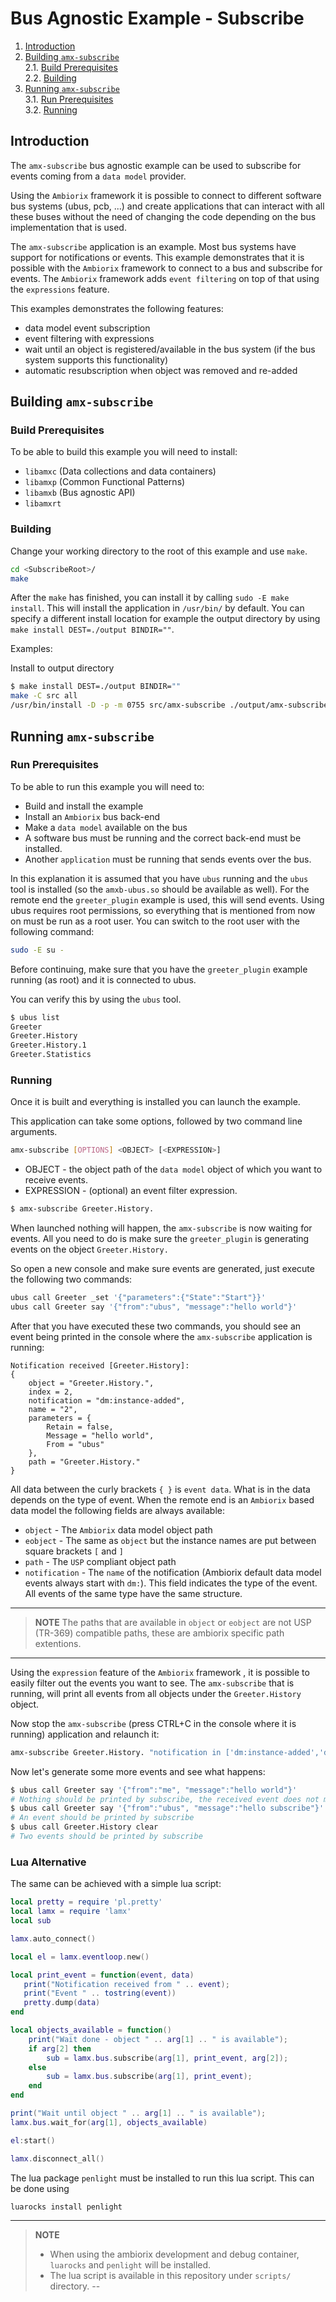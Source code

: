 # Bus Agnostic Example - Subscribe

1. [Introduction](#introduction)  
2. [Building `amx-subscribe`](#building-amx-subscribe)  
2.1. [Build Prerequisites](#build-prerequisites)  
2.2. [Building](#building)  
3. [Running `amx-subscribe`](#running-amx-subscribe)  
3.1. [Run Prerequisites](#run-prerequisites)  
3.2. [Running](#running)

## Introduction

The `amx-subscribe` bus agnostic example can be used to subscribe for events coming from a `data model` provider. 

Using the `Ambiorix` framework it is possible to connect to different software bus systems (ubus, pcb, ...) and create applications that can interact with all these buses without the need of changing the code depending on the bus implementation that is used.

The `amx-subscribe` application is an example. Most bus systems have support for notifications or events. This example demonstrates that it is possible with the `Ambiorix` framework to connect to a bus and subscribe for events. The `Ambiorix` framework adds `event filtering` on top of that using the `expressions` feature.

This examples demonstrates the following features:
- data model event subscription
- event filtering with expressions
- wait until an object is registered/available in the bus system (if the bus system supports this functionality)
- automatic resubscription when object was removed and re-added

## Building `amx-subscribe`

### Build Prerequisites

To be able to build this example you will need to install:

- `libamxc`  (Data collections and data containers)
- `libamxp`  (Common Functional Patterns)
- `libamxb`  (Bus agnostic API)
- `libamxrt`
### Building

Change your working directory to the root of this example and use `make`.

```Bash
cd <SubscribeRoot>/
make
```

After the `make` has finished, you can install it by calling `sudo -E make install`. This will
install the application in `/usr/bin/` by default. You can specify a different install location
for example the output directory by using `make install DEST=./output BINDIR=""`.

Examples:

Install to output directory
```bash
$ make install DEST=./output BINDIR=""
make -C src all
/usr/bin/install -D -p -m 0755 src/amx-subscribe ./output/amx-subscribe
```

## Running `amx-subscribe`

### Run Prerequisites

To be able to run this example you will need to:

- Build and install the example
- Install an `Ambiorix` bus back-end
- Make a `data model` available on the bus
- A software bus must be running and the correct back-end must be installed.
- Another `application` must be running that sends events over the bus.

In this explanation it is assumed that you have `ubus` running and the `ubus` tool is installed (so the `amxb-ubus.so` should be available as well). For the remote end the `greeter_plugin` example is used, this will send events. Using ubus requires root permissions, so everything that is mentioned from now on must be run as a root user. You can switch to the root user with the following command:

```bash
sudo -E su -
```

Before continuing, make sure that you have the `greeter_plugin` example running (as root) and it is connected to ubus.

You can verify this by using the `ubus` tool.

```bash
$ ubus list
Greeter
Greeter.History
Greeter.History.1
Greeter.Statistics
```

### Running

Once it is built and everything is installed you can launch the example.

This application can take some options, followed by two command line arguments.

```bash
amx-subscribe [OPTIONS] <OBJECT> [<EXPRESSION>]
```

- OBJECT - the object path of the `data model` object of which you want to receive events.
- EXPRESSION - (optional) an event filter expression.

```bash
$ amx-subscribe Greeter.History. 
```

When launched nothing will happen, the `amx-subscribe` is now waiting for events. All you need to do is make sure the `greeter_plugin` is generating events on the object `Greeter.History.`

So open a new console and make sure events are generated, just execute the following two commands:

```bash
ubus call Greeter _set '{"parameters":{"State":"Start"}}'
ubus call Greeter say '{"from":"ubus", "message":"hello world"}'
```

After that you have executed these two commands, you should see an event being printed in the console where the `amx-subscribe` application is running:

```text
Notification received [Greeter.History]:
{
    object = "Greeter.History.",
    index = 2,
    notification = "dm:instance-added",
    name = "2",
    parameters = {
        Retain = false,
        Message = "hello world",
        From = "ubus"
    },
    path = "Greeter.History."
}
```

All data between the curly brackets `{ }` is `event data`. What is in the data depends on the type of event. When the remote end is an `Ambiorix` based data model the following fields are always available:

- `object` - The `Ambiorix` data model object path
- `eobject` - The same as `object` but the instance names are put between square brackets `[` and `]`
- `path` - The `USP` compliant object path
- `notification` - The `name` of the notification (Ambiorix default data model events always start with `dm:`). This field indicates the type of the event. All events of the same type have the same structure.

---
> **NOTE**
> The paths that are available in `object` or `eobject` are not USP (TR-369) compatible paths, these are ambiorix specific path extentions. 
---

Using the `expression` feature of the `Ambiorix` framework , it is possible to easily filter out the events you want to see. The `amx-subscribe` that is running, will print all events from all objects under the `Greeter.History` object.

Now stop the `amx-subscribe` (press CTRL+C in the console where it is running) application and relaunch it:

```bash
amx-subscribe Greeter.History. "notification in ['dm:instance-added','dm:instance-removed'] && parameters.From == 'ubus'"
```

Now let's generate some more events and see what happens:

```bash
$ ubus call Greeter say '{"from":"me", "message":"hello world"}'
# Nothing should be printed by subscribe, the received event does not match the filter.
$ ubus call Greeter say '{"from":"ubus", "message":"hello subscribe"}'
# An event should be printed by subscribe
$ ubus call Greeter.History clear
# Two events should be printed by subscribe
```

### Lua Alternative

The same can be achieved with a simple lua script:

```lua
local pretty = require 'pl.pretty'
local lamx = require 'lamx'
local sub

lamx.auto_connect()

local el = lamx.eventloop.new()

local print_event = function(event, data)
   print("Notification received from " .. event);
   print("Event " .. tostring(event))
   pretty.dump(data)
end

local objects_available = function()
    print("Wait done - object " .. arg[1] .. " is available");
    if arg[2] then 
        sub = lamx.bus.subscribe(arg[1], print_event, arg[2]);
    else
        sub = lamx.bus.subscribe(arg[1], print_event);
    end
end

print("Wait until object " .. arg[1] .. " is available");
lamx.bus.wait_for(arg[1], objects_available)

el:start()

lamx.disconnect_all()
```

The lua package `penlight` must be installed to run this lua script. This can be done using
```
luarocks install penlight
```

---
> **NOTE**<br>
> - When using the ambiorix development and debug container, `luarocks` and `penlight` will be installed.
> - The lua script is available in this repository under `scripts/` directory.
--

